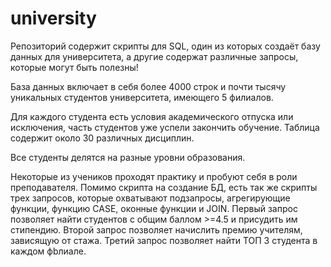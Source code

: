# university
Репозиторий содержит скрипты для SQL, один из которых создаёт базу данных для университета, а другие содержат различные запросы, которые могут быть полезны!

База данных включает в себя более 4000 строк и почти тысячу уникальных студентов университета, имеющего 5 филиалов.

Для каждого студента есть условия академического отпуска или исключения, часть студентов уже успели закончить обучение.
Таблица содержит около 30 различных дисциплин.

Все студенты делятся на разные уровни образования.

Некоторые из учеников проходят практику и пробуют себя в роли преподавателя.
Помимо скрипта на создание БД, есть так же скрипты трех запросов, которые охватывают подзапросы, агрегирующие функции, функцию CASE, оконные функции и JOIN.
Первый запрос позволяет найти студентов с общим баллом >=4.5 и присудить им стипендию.
Второй запрос позволяет начислить премию учителям, зависящую от стажа. 
Третий запрос позволяет найти ТОП 3 студента в каждом фbлиале.
